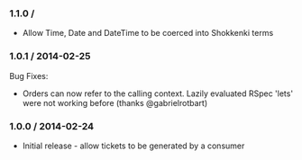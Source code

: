 ### 1.1.0 /

* Allow Time, Date and DateTime to be coerced into Shokkenki terms

### 1.0.1 / 2014-02-25

Bug Fixes:

* Orders can now refer to the calling context. Lazily evaluated RSpec 'lets' were not working before (thanks @gabrielrotbart)

### 1.0.0 / 2014-02-24

* Initial release - allow tickets to be generated by a consumer